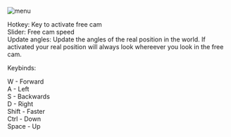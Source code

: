![menu](https://i.imgur.com/yF163vr.png)

Hotkey: Key to activate free cam  
Slider: Free cam speed  
Update angles: Update the angles of the real position in the world. If activated your real position will always look whereever you look in the free cam. 

Keybinds:

W - Forward  
A - Left  
S - Backwards  
D - Right  
Shift - Faster  
Ctrl - Down  
Space - Up  
